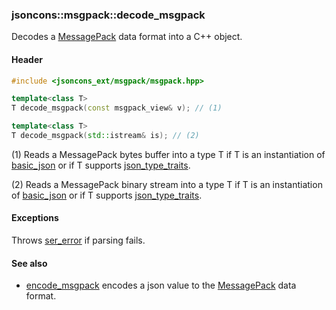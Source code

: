 ### jsoncons::msgpack::decode_msgpack

Decodes a [MessagePack](http://msgpack.org/index.html) data format into a C++ object.

#### Header
```c++
#include <jsoncons_ext/msgpack/msgpack.hpp>

template<class T>
T decode_msgpack(const msgpack_view& v); // (1)

template<class T>
T decode_msgpack(std::istream& is); // (2)
```

(1) Reads a MessagePack bytes buffer into a type T if T is an instantiation of [basic_json](../json.md) 
or if T supports [json_type_traits](../json_type_traits.md).

(2) Reads a MessagePack binary stream into a type T if T is an instantiation of [basic_json](../json.md) 
or if T supports [json_type_traits](../json_type_traits.md).

#### Exceptions

Throws [ser_error](../ser_error.md) if parsing fails.

#### See also

- [encode_msgpack](encode_msgpack.md) encodes a json value to the [MessagePack](http://msgpack.org/index.html) data format.


